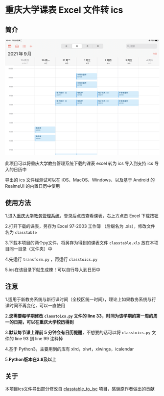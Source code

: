 # 重庆大学课表 Excel 文件转 ics
## 简介
![demo](demo.png)

此项目可以将重庆大学教务管理系统下载的课表 excel 转为 ics 导入到支持 ics 导入的日历中

导出的 ics 文件经测试可以在 iOS、MacOS、Windows、以及基于 Android 的 RealmeUI 的内置日历中使用

## 使用方法
1.进入[重庆大学教务管理系统](http://my.cqu.edu.cn/enroll/CourseStuSelectionList)，登录后点击查看课表，右上方点击 Excel 下载按钮

2.打开下载的课表，另存为 Excel 97-2003 工作簿 （后缀名为 .xls），修改文件名为 `classtable`

3.下载本项目的两个py文件，将另存为得到的课表文件 `classtable.xls` 放在本项目同一目录（文件夹）中

4.先运行 `transform.py` ，再运行 `classtoics.py`

5.ics在该目录下就生成辣！可以自行导入到日历中

## 注意
1.适用于新教务系统与新行课时间（全校区统一时间），理论上如果教务系统与行课时间不再变化，可以一直使用

2.**您需要每学期修改 `classtoics.py` 文件的 line 33，时间为该学期的第一周的周一的日期，可以在重庆大学校历得到**

3.**默认每节课上课前 5 分钟会有日历提醒**，不想要的话可以将 `classtoics.py` 文件的 line 93 到 line 99 注释掉

4.基于 Python3，主要用到的库有 xlrd，xlwt，xlwings，icalendar

5.**Python版本在3.8及以上**

## 关于
本项目ics文件导出部分修改自 [classtable_to_isc](https://gitee.com/code_cloudlmy/classtable_to_isc) 项目，感谢原作者做出的贡献

